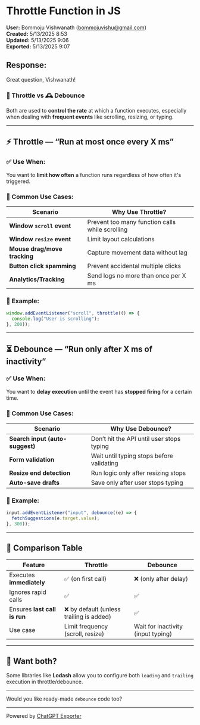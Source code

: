 # Throttle Function in JS

**User:** Bommoju Vishwanath (bommojuvishu@gmail.com)  
**Created:** 5/13/2025 8:53  
**Updated:** 5/13/2025 9:06  
**Exported:** 5/13/2025 9:07  

## Response:
Great question, Vishwanath!

### 🚦 Throttle vs 🕰️ Debounce

Both are used to **control the rate** at which a function executes, especially when dealing with **frequent events** like scrolling, resizing, or typing.

* * *

⚡ Throttle — “Run at most once every X ms”
------------------------------------------

### ✅ Use When:

You want to **limit how often** a function runs regardless of how often it's triggered.

### 📍 Common Use Cases:

| Scenario | Why Use Throttle? |
| --- | --- |
| **Window `scroll` event** | Prevent too many function calls while scrolling |
| **Window `resize` event** | Limit layout calculations |
| **Mouse drag/move tracking** | Capture movement data without lag |
| **Button click spamming** | Prevent accidental multiple clicks |
| **Analytics/Tracking** | Send logs no more than once per X ms |

### 🔁 Example:

```js
window.addEventListener("scroll", throttle(() => {
  console.log("User is scrolling");
}, 200));
```

* * *

⏳ Debounce — “Run only after X ms of inactivity”
------------------------------------------------

### ✅ Use When:

You want to **delay execution** until the event has **stopped firing** for a certain time.

### 📍 Common Use Cases:

| Scenario | Why Use Debounce? |
| --- | --- |
| **Search input (auto-suggest)** | Don’t hit the API until user stops typing |
| **Form validation** | Wait until typing stops before validating |
| **Resize end detection** | Run logic only after resizing stops |
| **Auto-save drafts** | Save only after user stops typing |

### 🔁 Example:

```js
input.addEventListener("input", debounce((e) => {
  fetchSuggestions(e.target.value);
}, 300));
```

* * *

🔁 Comparison Table
-------------------

| Feature | Throttle | Debounce |
| --- | --- | --- |
| Executes **immediately** | ✅ (on first call) | ❌ (only after delay) |
| Ignores rapid calls | ✅ | ✅ |
| Ensures **last call is run** | ❌ by default (unless trailing is added) | ✅ |
| Use case | Limit frequency (scroll, resize) | Wait for inactivity (input typing) |

* * *

🔧 Want both?
-------------

Some libraries like **Lodash** allow you to configure both `leading` and `trailing` execution in throttle/debounce.

* * *

Would you like ready-made `debounce` code too?



---
Powered by [ChatGPT Exporter](https://www.chatgptexporter.com)